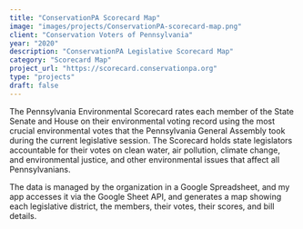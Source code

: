 ```yaml
---
title: "ConservationPA Scorecard Map"
image: "images/projects/ConservationPA-scorecard-map.png"
client: "Conservation Voters of Pennsylvania"
year: "2020"
description: "ConservationPA Legislative Scorecard Map"
category: "Scorecard Map"
project_url: "https://scorecard.conservationpa.org"
type: "projects"
draft: false
---
```


The Pennsylvania Environmental Scorecard rates each member of the State Senate and House on their environmental voting record using the most crucial environmental votes that the Pennsylvania General Assembly took during the current legislative session. The Scorecard holds state legislators accountable for their votes on clean water, air pollution, climate change, and environmental justice, and other environmental issues that affect all Pennsylvanians.

The data is managed by the organization in a Google Spreadsheet, and my app accesses it via the Google Sheet API, and generates a map showing each legislative district, the members, their votes, their scores, and bill details.
